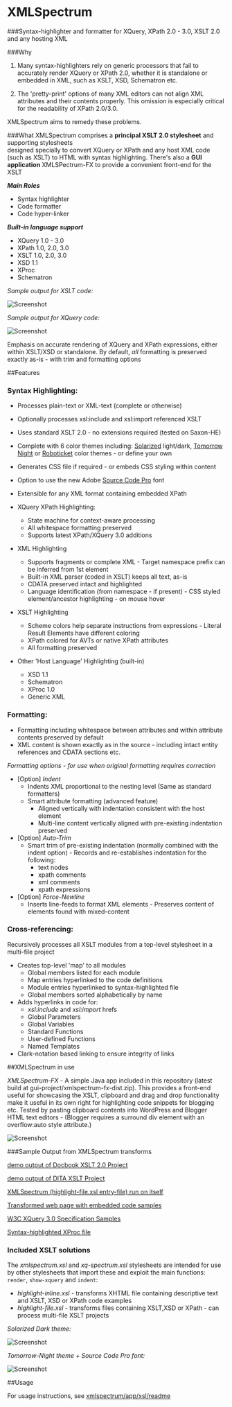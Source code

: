 XMLSpectrum
===========================

###Syntax-highlighter and formatter for XQuery, XPath 2.0 - 3.0, XSLT 2.0 and any hosting XML

###Why
1. Many syntax-highlighters rely on generic processors that fail to accurately render XQuery or XPath 2.0, whether it is standalone or embedded in XML, such as XSLT, XSD, Schematron etc. 

2. The 'pretty-print' options of many XML editors can not align XML attributes and their contents properly. This omission is especially critical for the readability of XPath 2.0/3.0.

XMLSpectrum aims to remedy these problems.

###What
XMLSpectrum comprises a **principal XSLT 2.0 stylesheet** and supporting stylesheets  
designed specially to convert XQuery or XPath and any host XML code (such as XSLT) to
HTML with syntax highlighting. There's also a **GUI application** XMLSPectrum-FX to provide a
convenient front-end for the XSLT

***Main Roles***

- Syntax highlighter
- Code formatter
- Code hyper-linker

***Built-in language support***

- XQuery 1.0 - 3.0
- XPath 1.0, 2.0, 3.0
- XSLT 1.0, 2.0, 3.0
- XSD 1.1
- XProc
- Schematron

*Sample output for XSLT code:*

![Screenshot](http://www.qutoric.com/xslt/xmlspectrum/images/xsl-light.png)

*Sample output for XQuery code:*

![Screenshot](http://www.qutoric.com/samples/github-xquery.png)

Emphasis on accurate rendering of XQuery and XPath expressions, either within XSLT/XSD or standalone.
By default,  *all* formatting is preserved exactly as-is - with trim and formatting options

##Features

### Syntax Highlighting:

- Processes plain-text or XML-text (complete or otherwise)
- Optionally processes xsl:include and xsl:import referenced XSLT
- Uses standard XSLT 2.0 - no extensions required (tested on Saxon-HE)
- Complete with 6 color themes including: [Solarized](http://ethanschoonover.com/solarized) light/dark, [Tomorrow Night](https://github.com/ChrisKempson/Tomorrow-Theme) or [Roboticket](http://eclipsecolorthemes.org/?view=theme&id=93) color themes - or define your own
- Generates CSS file if required - or embeds CSS styling within content
- Option to use the new Adobe [Source Code Pro](http://blogs.adobe.com/typblography/2012/09/source-code-pro.html) font
- Extensible for any XML format containing embedded XPath

- XQuery XPath Highlighting:
	- State machine for context-aware processing
	- All whitespace formatting preserved
	- Supports latest XPath/XQuery 3.0 additions
- XML Highlighting
	- Supports fragments or complete XML
           - Target namespace prefix can be inferred from 1st element
	- Built-in XML parser (coded in XSLT) keeps all text, as-is
	- CDATA preserved intact and highlighted
	- Language identification (from namespace - if present)
           - CSS styled element/ancestor highlighting - on mouse hover
- XSLT Highlighting
	- Scheme colors help separate instructions from expressions
           - Literal Result Elements have different coloring
	- XPath colored for AVTs or native XPath attributes
	- All formatting preserved
- Other 'Host Language' Highlighting (built-in)
	- XSD 1.1
	- Schematron
	- XProc 1.0
	- Generic XML

### Formatting:

- Formatting including whitespace between attributes and within attribute contents preserved by default
- XML content is shown exactly as in the source - including intact entity references and CDATA sections etc.

_Formatting options - for use when original formatting requires correction_

- [Option] *Indent*
	- Indents XML proportional to the nesting level (Same as standard formatters)
	- Smart attribute formatting (advanced feature)
		- Aligned vertically with indentation consistent with the host element
		- Multi-line content vertically aligned with pre-existing indentation preserved
- [Option] *Auto-Trim*
	- Smart trim of pre-existing indentation (normally combined with the indent option)
           - Records and re-establishes indentation for the following:
		- text nodes
		- xpath comments
		- xml comments
		- xpath expressions
- [Option] *Force-Newline*
	- Inserts line-feeds to format XML elements
           - Preserves content of elements found with mixed-content

### Cross-referencing: 

Recursively processes all XSLT modules from a top-level stylesheet in a multi-file project

- Creates top-level 'map' to all modules
	- Global members listed for each module
	- Map entries hyperlinked to the code definitions
	- Module entries hyperlinked to syntax-highlighted file
	- Global members sorted alphabetically by name
- Adds hyperlinks in code for:
	- *xsl:include* and *xsl:import* hrefs
	- Global Parameters
	- Global Variables
	- Standard Functions
	- User-defined Functions
	- Named Templates
- Clark-notation based linking to ensure integrity of links

##XMLSpectrum in use

_XMLSpectrum-FX_  - A simple Java app included in this repository (latest build at gui-project/xmlspectrum-fx-dist.zip).
This provides a front-end useful for showcasing the XSLT, clipboard and drag and drop functionality make
it useful in its own right for highlighting code snippets for blogging etc. Tested by pasting clipboard contents
into WordPress and Blogger HTML text editors - (Blogger requires a surround div element with an overflow:auto style
attribute.)

![Screenshot](http://www.qutoric.com/xmlspectrum/xmlspectrum-small.png)

###Sample Output from XMLSpectrum transforms

[demo output of Docbook XSLT 2.0 Project](http://qutoric.com/samples/docbook20demo/)

[demo output of DITA XSLT Project](http://qutoric.com/samples/dita-ot-175/)

[XMLSpectrum (highlight-file.xsl entry-file) run on itself](http://qutoric.com/samples/xmlspectrum-code/)

[Transformed web page with embedded code samples](http://qutoric.com/samples/inline/highlighted-inline.html)

[W3C XQuery 3.0 Specification Samples](http://qutoric.com/samples/xquery-3.0cr-samples.html)

[Syntax-highlighted XProc file](http://qutoric.com/samples/xproc/xproccorb.xpl.html)


### Included XSLT solutions

The *xmlspectrum.xsl* and *xq-spectrum.xsl* stylesheets are intended for use by other stylesheets that import these and exploit the main functions: `render`, `show-xquery` and `indent`:

- *highlight-inline.xsl* - transforms XHTML file containing descriptive text and XSLT, XSD or XPath code examples
-  *highlight-file.xsl*     - transforms files containing XSLT,XSD or XPath - can process multi-file XSLT projects

*Solarized Dark theme:*

![Screenshot](http://www.qutoric.com/xslt/xmlspectrum/images/xsd-dark.png)

*Tomorrow-Night theme + Source Code Pro font:*

![Screenshot](http://www.qutoric.com/xslt/xmlspectrum/images/xproc.png)

	
##Usage

For usage instructions, see [xmlspectrum/app/xsl/readme](https://github.com/pgfearo/xmlspectrum/blob/master/app/xsl/readme.md)





































